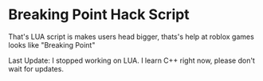# Breaking Point Hack Script

That's LUA script is makes users head bigger, thats's help at roblox games looks like "Breaking Point"

Last Update: I stopped working on LUA. I learn C++ right now, please don't wait for updates.

